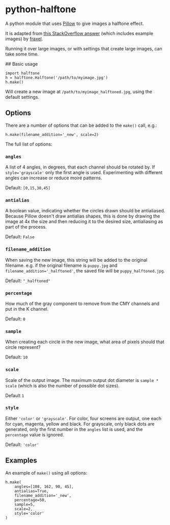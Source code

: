 # python-halftone

A python module that uses [Pillow][pillow] to give images a halftone effect.

It is adapted from [this StackOverflow answer][so] (which includes example images) by [fraxel][fr].

[pillow]: http://pillow.readthedocs.io
[so]: http://stackoverflow.com/questions/10572274/halftone-images-in-python/10575940#10575940
[fr]: http://stackoverflow.com/users/1175101/fraxel

Running it over large images, or with settings that create large images, can take some time.

## Basic usage

    import halftone
    h = halftone.Halftone('/path/to/myimage.jpg')
    h.make()

Will create a new image at `/path/to/myimage_halftoned.jpg`, using the default settings.

## Options
There are a number of options that can be added to the `make()` call, e.g.:

	h.make(filename_addition='_new', scale=2)

The full list of options:

### `angles`

A list of 4 angles, in degrees, that each channel should be rotated by. If `style='grayscale'` only the first angle is used. Experimenting with different angles can increase or reduce moiré patterns.

Default: `[0,15,30,45]`

### `antialias`

A boolean value, indicating whether the circles drawn should be antialiased. Because Pillow doesn't draw antialias shapes, this is done by drawing the image at 4x the size and then reducing it to the desired size, antialiasing as part of the process.

Default: `False`

### `filename_addition`

When saving the new image, this string will be added to the original filename. e.g. if the original filename is `puppy.jpg` and `filename_addition='_halftoned'`, the saved file will be `puppy_halftoned.jpg`.

Default: `"_halftoned"`

### `percentage`

How much of the gray component to remove from the CMY channels and put in the K channel.

Default: `0`

### `sample`

When creating each circle in the new image, what area of pixels should that circle represent?

Default: `10`

### `scale`

Scale of the output image. The maximum output dot diameter is `sample * scale` (which is also the number of possible dot sizes).

Default `1`

### `style`

Either `'color'` or `'grayscale'`. For color, four screens are output, one each for cyan, magenta, yellow and black. For grayscale, only black dots are generated, only the first number in the `angles` list is used, and the `percentage` value is ignored.

Default: `'color'`

## Examples

An example of `make()` using all options:

	h.make(
		angles=[108, 162, 90, 45],
		antialias=True,
		filename_addition='_new',
		percentage=50,
		sample=5,
		scale=2,
		style='color'
	)
